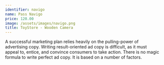 ```yaml
---
identifier: navigo
name: Pass Navigo
price: 120.00
image: /assets/images/navigo.png
title: ToyStore - Wooden Camera
---
```

A successful marketing plan relies heavily on the pulling-power of advertising copy. Writing result-oriented ad copy is difficult, as it must appeal to, entice, and convince consumers to take action. There is no magic formula to write perfect ad copy. It is based on a number of factors.

